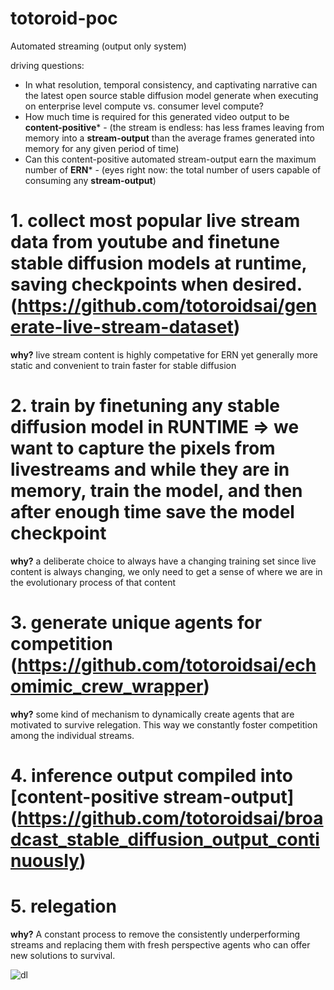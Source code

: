 # totoroid-poc
Automated streaming (output only system)

driving questions:
- In what resolution, temporal consistency, and captivating narrative can the latest open source stable diffusion model generate when executing on enterprise level compute vs. consumer level compute?
- How much time is required for this generated video output to be **content-positive*** - (the stream is endless: has less frames leaving from memory into a **stream-output** than the average frames generated into memory for any given period of time)
- Can this content-positive automated stream-output earn the maximum number of **ERN*** - (eyes right now: the total number of users capable of consuming any **stream-output**)

# 1. collect most popular live stream data from youtube and finetune stable diffusion models at runtime, saving checkpoints when desired. (https://github.com/totoroidsai/generate-live-stream-dataset)
   **why?** live stream content is highly competative for ERN yet generally more static and convenient to train faster for stable diffusion
   
# 2. train by finetuning any stable diffusion model in RUNTIME => we want to capture the pixels from livestreams and while they are in memory, train the model, and then after enough time save the model checkpoint
   **why?** a deliberate choice to always have a changing training set since live content is always changing, we only need to get a sense of where we are in the evolutionary process of that content

# 3. generate unique agents for competition (https://github.com/totoroidsai/echomimic_crew_wrapper)
   **why?** some kind of mechanism to dynamically create agents that are motivated to survive relegation. This way we constantly foster competition among the individual streams.

# 4. inference output compiled into [content-positive stream-output] (https://github.com/totoroidsai/broadcast_stable_diffusion_output_continuously)

# 5. relegation
  **why?** A constant process to remove the consistently underperforming streams and replacing them with fresh perspective agents who can offer new solutions to survival.



![dl](https://github.com/user-attachments/assets/ad779774-7fac-4293-8b9b-66a541341465)

